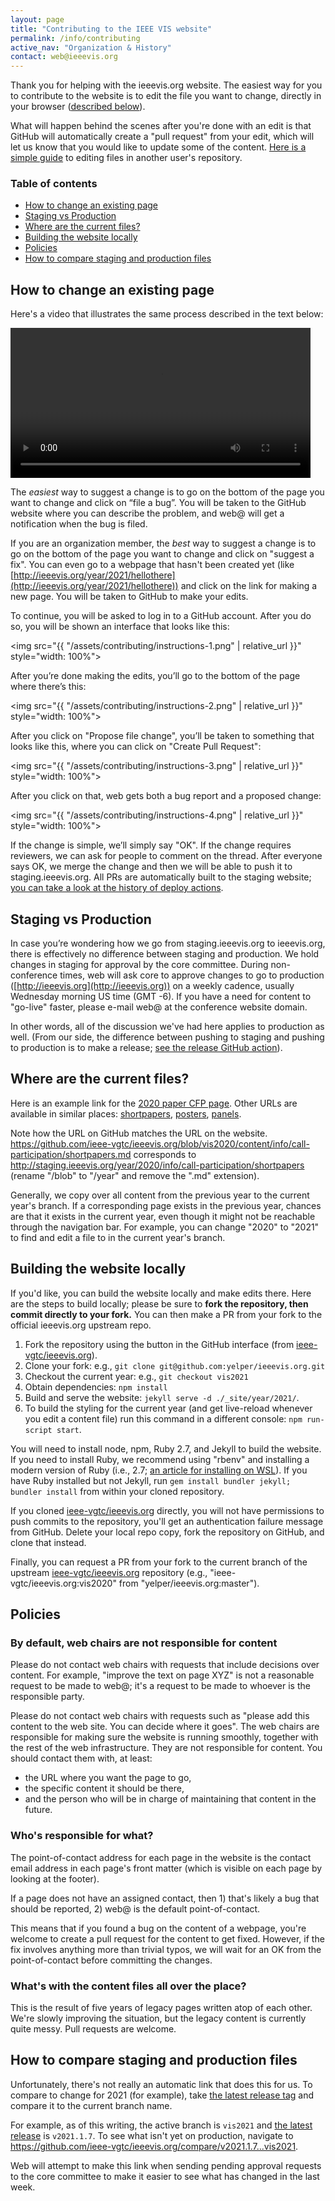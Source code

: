 ```yaml
---
layout: page
title: "Contributing to the IEEE VIS website"
permalink: /info/contributing
active_nav: "Organization & History"
contact: web@ieeevis.org
---
```


Thank you for helping with the ieeevis.org website. The easiest way for you to contribute to the website is to edit the file you want to change, directly in your browser ([described below](#how-to-change-an-existing-page)).

What will happen behind the scenes after you're done with an edit is that GitHub will automatically create a "pull request" from your edit, which will let us know that you would like to update some of the content. [Here is a simple guide](https://help.github.com/articles/editing-files-in-another-user-s-repository/) to editing files in another user's repository.

### Table of contents

* [How to change an existing page](#how-to-change-an-existing-page)
* [Staging vs Production](#staging-vs-production)
* [Where are the current files?](#where-are-the-current-files)
* [Building the website locally](#building-the-website-locally)
* [Policies](#policies)
* [How to compare staging and production files](#how-to-compare-staging-and-production-files)

## How to change an existing page

Here's a video that illustrates the same process described in the text below:

<video width="480" controls>
<source
  src="{{ "/assets/contributing/pull-request-tutorial-web.mp4" | relative_url }}"
  type="video/mp4">
</video>

The *easiest* way to suggest a change is to go on the bottom of the page you want to change and click on “file a bug”. You will be taken to the GitHub website where you can describe the problem, and web@ will get a notification when the bug is filed.

If you are an organization member, the *best* way to suggest a change is to go on the bottom of the page you want to change and click on "suggest a fix".  You can even go to a webpage that hasn't been created yet (like [http://ieeevis.org/year/2021/hellothere](http://ieeevis.org/year/2021/hellothere)) and click on the link for making a new page. You will be taken to GitHub to make your edits.

To continue, you will be asked to log in to a GitHub account. After you do so, you will be shown an interface that looks like this:

<img src="{{ "/assets/contributing/instructions-1.png" | relative_url }}" style="width: 100%">

After you’re done making the edits, you’ll go to the bottom of the page where there’s this:

<img src="{{ "/assets/contributing/instructions-2.png" | relative_url }}" style="width: 100%">

After you click on "Propose file change", you’ll be taken to something that looks like this, where you can click on "Create Pull Request":

<img src="{{ "/assets/contributing/instructions-3.png" | relative_url }}" style="width: 100%">

After you click on that, web gets both a bug report and a proposed change:

<img src="{{ "/assets/contributing/instructions-4.png" | relative_url }}" style="width: 100%">

If the change is simple, we’ll simply say "OK". If the change requires reviewers, we can ask for people to comment on the thread. After everyone says OK, we merge the change and then we will be able to push it to staging.ieeevis.org.  All PRs are automatically built to the staging website; [you can take a look at the history of deploy actions](https://github.com/ieee-vgtc/ieeevis.org/actions).

## Staging vs Production

In case you’re wondering how we go from staging.ieeevis.org to ieeevis.org, there is effectively no difference between staging and production.  We hold changes in staging for approval by the core committee.  During non-conference times, web will ask core to approve changes to go to production ([http://ieeevis.org](http://ieeevis.org)) on a weekly cadence, usually Wednesday morning US time (GMT -6).  If you have a need for content to "go-live" faster, please e-mail web@ at the conference website domain.

In other words, all of the discussion we've had here applies to production as well.
(From our side, the difference between pushing to staging and pushing to production is to make a release; [see the release GitHub action](https://github.com/ieee-vgtc/ieeevis.org/actions?query=workflow%3A%22deploy+production+on+release%22)).

## Where are the current files?

Here is an example link for the [2020 paper CFP page](https://github.com/ieee-vgtc/ieeevis.org/blob/vis2021/content/info/call-participation/call-for-participation.md).
Other URLs are available in similar places: [shortpapers](https://github.com/ieee-vgtc/ieeevis.org/blob/vis2021/content/info/call-participation/shortpapers.md), [posters](https://github.com/ieee-vgtc/ieeevis.org/blob/vis2021/content/info/call-participation/posters.md), [panels](https://github.com/ieee-vgtc/ieeevis.org/blob/vis2021/content/info/call-participation/panels.md).

Note how the URL on GitHub matches the URL on the website. <https://github.com/ieee-vgtc/ieeevis.org/blob/vis2020/content/info/call-participation/shortpapers.md> corresponds to <http://staging.ieeevis.org/year/2020/info/call-participation/shortpapers> (rename "/blob" to "/year" and remove the ".md" extension).

Generally, we copy over all content from the previous year to the current year's branch.  If a corresponding page exists in the previous year, chances are that it exists in the current year, even though it might not be reachable through the navigation bar.  For example, you can change "2020" to "2021" to find and edit a file to in the current year's branch.

## Building the website locally

If you'd like, you can build the website locally and make edits there.  Here are the steps to build locally; please be sure to **fork the repository, then commit directly to your fork.**  You can then make a PR from your fork to the official ieeevis.org upstream repo.

1. Fork the repository using the button in the GitHub interface (from [ieee-vgtc/ieeevis.org](https://github.com/ieee-vgtc/ieeevis.org)).
2. Clone your fork: e.g., `git clone git@github.com:yelper/ieeevis.org.git`
3. Checkout the current year: e.g., `git checkout vis2021`
4. Obtain dependencies: `npm install`
5. Build and serve the website: `jekyll serve -d ./_site/year/2021/`.
6. To build the styling for the current year (and get live-reload whenever you edit a content file) run this command in a different console: `npm run-script start`.

You will need to install node, npm, Ruby 2.7, and Jekyll to build the website. If you need to install Ruby, we recommend using "rbenv" and installing a modern version of Ruby (i.e., 2.7; [an article for installing on WSL](https://gorails.com/setup/windows/10)).  If you have Ruby installed but not Jekyll, run `gem install bundler jekyll; bundler install` from within your cloned repository.

If you cloned [ieee-vgtc/ieeevis.org](https://github.com/ieee-vgtc/ieeevis.org) directly, you will not have permissions to push commits to the repository, you'll get an authentication failure message from GitHub.  Delete your local repo copy, fork the repository on GitHub, and clone that instead.

Finally, you can request a PR from your fork to the current branch of the upstream [ieee-vgtc/ieeevis.org](https://github.com/ieee-vgtc/ieeevis.org) repository (e.g., "ieee-vgtc/ieeevis.org:vis2020" from "yelper/ieeevis.org:master").

## Policies

### By default, web chairs are not responsible for content

Please do not contact web chairs with requests that include decisions over content. For example, "improve the text on page XYZ" is not a reasonable request to be made to web@; it's a request to be made to whoever is the responsible party.

Please do not contact web chairs with requests such as "please add this content to the web site. You can decide where it goes". The web chairs are responsible for making sure the website is running smoothly, together with the rest of the web infrastructure. They are not responsible for content. You should contact them with, at least:

- the URL where you want the page to go,
- the specific content it should be there,
- and the person who will be in charge of maintaining that content in the future.

### Who's responsible for what?

The point-of-contact address for each page in the website is the contact
email address in each page's front matter (which is visible on each page by
looking at the footer).

If a page does not have an assigned contact, then 1) that's likely a
bug that should be reported, 2) web@ is the default
point-of-contact.

This means that if you found a bug on the content of a webpage, you're
welcome to create a pull request for the content to get
fixed. However, if the fix involves anything more than trivial typos,
we will wait for an OK from the point-of-contact before committing the
changes.

### What's with the content files all over the place?

This is the result of five years of legacy pages written atop of each other. We're slowly improving the situation, but the legacy content is currently quite messy. Pull requests are welcome.

## How to compare staging and production files

Unfortunately, there's not really an automatic link that does this for us.  To compare to change for 2021 (for example), take [the latest release tag](https://github.com/ieee-vgtc/ieeevis.org/releases) and compare it to the current branch name.

For example, as of this writing, the active branch is `vis2021` and [the latest release](https://github.com/ieee-vgtc/ieeevis.org/releases) is `v2021.1.7`.  To see what isn't yet on production, navigate to <https://github.com/ieee-vgtc/ieeevis.org/compare/v2021.1.7...vis2021>.

Web will attempt to make this link when sending pending approval requests to the core committee to make it easier to see what has changed in the last week.
